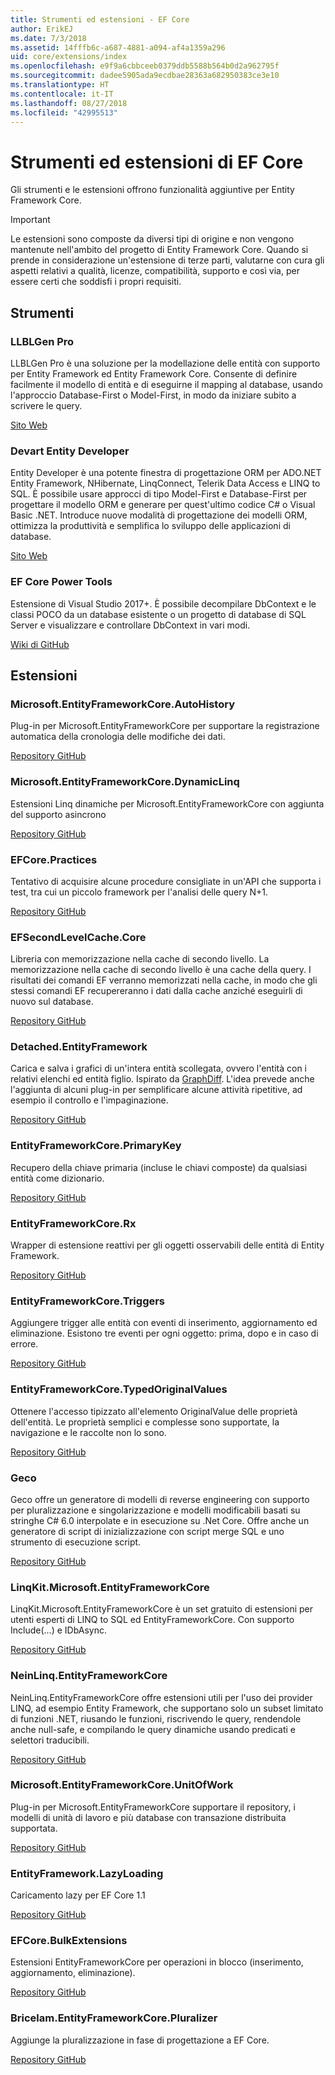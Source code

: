 ```yaml
---
title: Strumenti ed estensioni - EF Core
author: ErikEJ
ms.date: 7/3/2018
ms.assetid: 14fffb6c-a687-4881-a094-af4a1359a296
uid: core/extensions/index
ms.openlocfilehash: e9f9a6cbbceeb0379ddb5588b564b0d2a962795f
ms.sourcegitcommit: dadee5905ada9ecdbae28363a682950383ce3e10
ms.translationtype: HT
ms.contentlocale: it-IT
ms.lasthandoff: 08/27/2018
ms.locfileid: "42995513"
---
```

# <a name="ef-core-tools--extensions"></a>Strumenti ed estensioni di EF Core

Gli strumenti e le estensioni offrono funzionalità aggiuntive per Entity Framework Core.

> [!IMPORTANT]  
> Le estensioni sono composte da diversi tipi di origine e non vengono mantenute nell'ambito del progetto di Entity Framework Core. Quando si prende in considerazione un'estensione di terze parti, valutarne con cura gli aspetti relativi a qualità, licenze, compatibilità, supporto e così via, per essere certi che soddisfi i propri requisiti.

## <a name="tools"></a>Strumenti

### <a name="llblgen-pro"></a>LLBLGen Pro

LLBLGen Pro è una soluzione per la modellazione delle entità con supporto per Entity Framework ed Entity Framework Core. Consente di definire facilmente il modello di entità e di eseguirne il mapping al database, usando l'approccio Database-First o Model-First, in modo da iniziare subito a scrivere le query.

[Sito Web](https://www.llblgen.com/)

### <a name="devart-entity-developer"></a>Devart Entity Developer

Entity Developer è una potente finestra di progettazione ORM per ADO.NET Entity Framework, NHibernate, LinqConnect, Telerik Data Access e LINQ to SQL. È possibile usare approcci di tipo Model-First e Database-First per progettare il modello ORM e generare per quest'ultimo codice C# o Visual Basic .NET. Introduce nuove modalità di progettazione dei modelli ORM, ottimizza la produttività e semplifica lo sviluppo delle applicazioni di database.

[Sito Web](https://www.devart.com/entitydeveloper/)

### <a name="ef-core-power-tools"></a>EF Core Power Tools

Estensione di Visual Studio 2017+. È possibile decompilare DbContext e le classi POCO da un database esistente o un progetto di database di SQL Server e visualizzare e controllare DbContext in vari modi.

[Wiki di GitHub](https://github.com/ErikEJ/SqlCeToolbox/wiki/EF-Core-Power-Tools)

## <a name="extensions"></a>Estensioni

### <a name="microsoftentityframeworkcoreautohistory"></a>Microsoft.EntityFrameworkCore.AutoHistory

Plug-in per Microsoft.EntityFrameworkCore per supportare la registrazione automatica della cronologia delle modifiche dei dati.

[Repository GitHub](https://github.com/Arch/AutoHistory/)

### <a name="microsoftentityframeworkcoredynamiclinq"></a>Microsoft.EntityFrameworkCore.DynamicLinq

Estensioni Linq dinamiche per Microsoft.EntityFrameworkCore con aggiunta del supporto asincrono

 [Repository GitHub](https://github.com/StefH/System.Linq.Dynamic.Core/)

### <a name="efcorepractices"></a>EFCore.Practices

Tentativo di acquisire alcune procedure consigliate in un'API che supporta i test, tra cui un piccolo framework per l'analisi delle query N+1.

[Repository GitHub](https://github.com/riezebosch/efcore-practices/tree/master/src/EFCore.Practices/)

### <a name="efsecondlevelcachecore"></a>EFSecondLevelCache.Core

Libreria con memorizzazione nella cache di secondo livello. La memorizzazione nella cache di secondo livello è una cache della query. I risultati dei comandi EF verranno memorizzati nella cache, in modo che gli stessi comandi EF recupereranno i dati dalla cache anziché eseguirli di nuovo sul database.

[Repository GitHub](https://github.com/VahidN/EFSecondLevelCache.Core/)

### <a name="detachedentityframework"></a>Detached.EntityFramework

Carica e salva i grafici di un'intera entità scollegata, ovvero l'entità con i relativi elenchi ed entità figlio. Ispirato da [GraphDiff](https://github.com/refactorthis/GraphDiff/). L'idea prevede anche l'aggiunta di alcuni plug-in per semplificare alcune attività ripetitive, ad esempio il controllo e l'impaginazione.

[Repository GitHub](https://github.com/leonardoporro/Detached/)

### <a name="entityframeworkcoreprimarykey"></a>EntityFrameworkCore.PrimaryKey

Recupero della chiave primaria (incluse le chiavi composte) da qualsiasi entità come dizionario.

[Repository GitHub](https://github.com/NickStrupat/EntityFramework.PrimaryKey/)

### <a name="entityframeworkcorerx"></a>EntityFrameworkCore.Rx

Wrapper di estensione reattivi per gli oggetti osservabili delle entità di Entity Framework.

[Repository GitHub](https://github.com/NickStrupat/EntityFramework.Rx/)

### <a name="entityframeworkcoretriggers"></a>EntityFrameworkCore.Triggers

Aggiungere trigger alle entità con eventi di inserimento, aggiornamento ed eliminazione. Esistono tre eventi per ogni oggetto: prima, dopo e in caso di errore.

[Repository GitHub](https://github.com/NickStrupat/EntityFramework.Triggers/)

### <a name="entityframeworkcoretypedoriginalvalues"></a>EntityFrameworkCore.TypedOriginalValues

Ottenere l'accesso tipizzato all'elemento OriginalValue delle proprietà dell'entità. Le proprietà semplici e complesse sono supportate, la navigazione e le raccolte non lo sono.

[Repository GitHub](https://github.com/NickStrupat/EntityFramework.TypedOriginalValues/)

### <a name="geco"></a>Geco

Geco offre un generatore di modelli di reverse engineering con supporto per pluralizzazione e singolarizzazione e modelli modificabili basati su stringhe C# 6.0 interpolate e in esecuzione su .Net Core. Offre anche un generatore di script di inizializzazione con script merge SQL e uno strumento di esecuzione script.

[Repository GitHub](https://github.com/iQuarc/Geco)

### <a name="linqkitmicrosoftentityframeworkcore"></a>LinqKit.Microsoft.EntityFrameworkCore

LinqKit.Microsoft.EntityFrameworkCore è un set gratuito di estensioni per utenti esperti di LINQ to SQL ed EntityFrameworkCore. Con supporto Include(...) e IDbAsync.

[Repository GitHub](https://github.com/scottksmith95/LINQKit/)

### <a name="neinlinqentityframeworkcore"></a>NeinLinq.EntityFrameworkCore

NeinLinq.EntityFrameworkCore offre estensioni utili per l'uso dei provider LINQ, ad esempio Entity Framework, che supportano solo un subset limitato di funzioni .NET, riusando le funzioni, riscrivendo le query, rendendole anche null-safe, e compilando le query dinamiche usando predicati e selettori traducibili.

[Repository GitHub](https://github.com/axelheer/nein-linq/)

### <a name="microsoftentityframeworkcoreunitofwork"></a>Microsoft.EntityFrameworkCore.UnitOfWork

Plug-in per Microsoft.EntityFrameworkCore supportare il repository, i modelli di unità di lavoro e più database con transazione distribuita supportata.

[Repository GitHub](https://github.com/Arch/UnitOfWork/)

### <a name="entityframeworklazyloading"></a>EntityFramework.LazyLoading

Caricamento lazy per EF Core 1.1

[Repository GitHub](https://github.com/darxis/EntityFramework.LazyLoading)

### <a name="efcorebulkextensions"></a>EFCore.BulkExtensions

Estensioni EntityFrameworkCore per operazioni in blocco (inserimento, aggiornamento, eliminazione).

[Repository GitHub](https://github.com/borisdj/EFCore.BulkExtensions)

### <a name="bricelamentityframeworkcorepluralizer"></a>Bricelam.EntityFrameworkCore.Pluralizer

Aggiunge la pluralizzazione in fase di progettazione a EF Core.

[Repository GitHub](https://github.com/bricelam/EFCore.Pluralizer)
